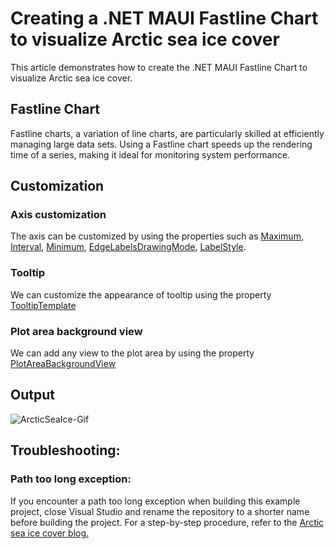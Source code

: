 # Creating a .NET MAUI Fastline Chart to visualize Arctic sea ice cover
  This article demonstrates how to create the .NET MAUI Fastline Chart to visualize Arctic sea ice cover.

## Fastline Chart
  Fastline charts, a variation of line charts, are particularly skilled at efficiently managing large data sets. Using a Fastline chart speeds up the rendering time of a series, making it ideal for monitoring system performance.

## Customization

### Axis customization
  The axis can be customized by using the properties such as [Maximum](https://help.syncfusion.com/cr/maui/Syncfusion.Maui.Charts.NumericalAxis.html#Syncfusion_Maui_Charts_NumericalAxis_Maximum), [Interval](https://help.syncfusion.com/cr/maui/Syncfusion.Maui.Charts.NumericalAxis.html#Syncfusion_Maui_Charts_NumericalAxis_Interval), [Minimum](https://help.syncfusion.com/cr/maui/Syncfusion.Maui.Charts.NumericalAxis.html#Syncfusion_Maui_Charts_NumericalAxis_Minimum), [EdgeLabelsDrawingMode](https://help.syncfusion.com/cr/maui/Syncfusion.Maui.Charts.ChartAxis.html#Syncfusion_Maui_Charts_ChartAxis_EdgeLabelsDrawingMode), [LabelStyle](https://help.syncfusion.com/cr/maui/Syncfusion.Maui.Charts.ChartAxis.html#Syncfusion_Maui_Charts_ChartAxis_LabelStyle).

### Tooltip 
  We can customize the appearance of tooltip using the property [TooltipTemplate](https://help.syncfusion.com/cr/maui/Syncfusion.Maui.Charts.ChartSeries.html#Syncfusion_Maui_Charts_ChartSeries_TooltipTemplate) 
  
### Plot area background view
  We can add any view to the plot area by using the property [PlotAreaBackgroundView](https://help.syncfusion.com/maui/cartesian-charts/appearance)

## Output
![ArcticSeaIce-Gif](https://github.com/SyncfusionExamples/Creating-a-.NET-MAUI-Fastline-Chart-to-visualize-Arctic-sea-ice-cover/assets/129383872/c2995a22-19d8-43b1-99be-d183417e99b3)

## Troubleshooting:
### Path too long exception:
  If you encounter a path too long exception when building this example project, close Visual Studio and rename the repository to a shorter name before building the project. For a step-by-step procedure, refer to the [Arctic sea ice cover blog.](https://www.syncfusion.com/blogs/post/maui-fast-line-chart-arctic-ice.aspx)
